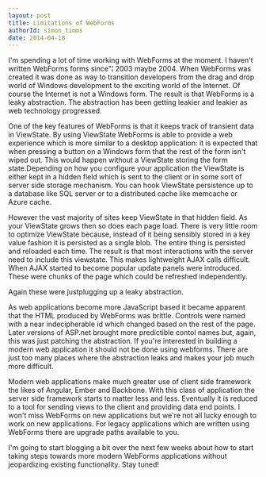 ```yaml
---
layout: post
title: Limitations of WebForms
authorId: simon_timms
date: 2014-04-18
---
```


I'm spending a lot of time working with WebForms at the moment. I haven't written WebForms forms since"¦ 2003 maybe 2004. When WebForms was created it was done as way to transition developers from the drag and drop world of Windows development to the exciting world of the Internet. Of course the Internet is not a Windows form. The result is that WebForms is a leaky abstraction. The abstraction has been getting leakier and leakier as web technology progressed.

One of the key features of WebForms is that it keeps track of transient data in ViewState. By using ViewState WebForms is able to provide a web experience which is more similar to a desktop application: it is expected that when pressing a button on a Windows form that the rest of the form isn't wiped out. This would happen without a ViewState storing the form state.Depending on how you configure your application the ViewState is either kept in a hidden field which is sent to the client or in some sort of server side storage mechanism. You can hook ViewState persistence up to a database like SQL server or to a distributed cache like memcache or Azure cache.

However the vast majority of sites keep ViewState in that hidden field. As your ViewState grows then so does each page load. There is very little room to optimize ViewState because, instead of it being sensibly stored in a key value fashion it is persisted as a single blob. The entire thing is persisted and reloaded each time. The result is that most interactions with the server need to include this viewstate. This makes lightweight AJAX calls difficult. When AJAX started to become popular update panels were introduced. These were chunks of the page which could be refreshed independently.

Again these were justplugging up a leaky abstraction.

As web applications become more JavaScript based it became apparent that the HTML produced by WebForms was brittle. Controls were named with a near indecipherable id which changed based on the rest of the page. Later versions of ASP.net brought more predictible contol names but, again, this was just patching the abstraction. If you're interested in building a modern web application it should not be done using webforms. There are just too many places where the abstraction leaks and makes your job much more difficult.

Modern web applications make much greater use of client side framework the likes of Angular, Ember and Backbone. With this class of application the server side framework starts to matter less and less. Eventually it is reduced to a tool for sending views to the client and providing data end points. I won't miss WebForms on new applications but we're not all lucky enough to work on new applications. For legacy applications which are written using WebForms there are upgrade paths available to you.

I'm going to start blogging a bit over the next few weeks about how to start taking steps towards more modern WebForms applications without jeopardizing existing functionality. Stay tuned!



